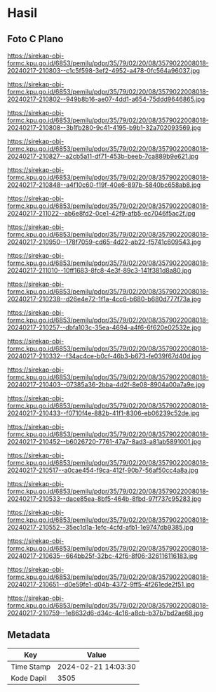 # Hasil

## Foto C Plano

https://sirekap-obj-formc.kpu.go.id/6853/pemilu/pdpr/35/79/02/20/08/3579022008018-20240217-210803--c1c5f598-3ef2-4952-a478-0fc564a96037.jpg

https://sirekap-obj-formc.kpu.go.id/6853/pemilu/pdpr/35/79/02/20/08/3579022008018-20240217-210802--949b8b16-ae07-4dd1-a654-75ddd9646865.jpg

https://sirekap-obj-formc.kpu.go.id/6853/pemilu/pdpr/35/79/02/20/08/3579022008018-20240217-210808--3b1fb280-9c41-4195-b9b1-32a702093569.jpg

https://sirekap-obj-formc.kpu.go.id/6853/pemilu/pdpr/35/79/02/20/08/3579022008018-20240217-210827--a2cb5a11-df71-453b-beeb-7ca889b9e621.jpg

https://sirekap-obj-formc.kpu.go.id/6853/pemilu/pdpr/35/79/02/20/08/3579022008018-20240217-210848--a4f10c60-f19f-40e6-897b-5840bc658ab8.jpg

https://sirekap-obj-formc.kpu.go.id/6853/pemilu/pdpr/35/79/02/20/08/3579022008018-20240217-211022--ab6e8fd2-0ce1-42f9-afb5-ec7046f5ac2f.jpg

https://sirekap-obj-formc.kpu.go.id/6853/pemilu/pdpr/35/79/02/20/08/3579022008018-20240217-210950--178f7059-cd65-4d22-ab22-f5741c609543.jpg

https://sirekap-obj-formc.kpu.go.id/6853/pemilu/pdpr/35/79/02/20/08/3579022008018-20240217-211010--10ff1683-8fc8-4e3f-89c3-141f381d8a80.jpg

https://sirekap-obj-formc.kpu.go.id/6853/pemilu/pdpr/35/79/02/20/08/3579022008018-20240217-210238--d26e4e72-1f1a-4cc6-b680-b680d777f73a.jpg

https://sirekap-obj-formc.kpu.go.id/6853/pemilu/pdpr/35/79/02/20/08/3579022008018-20240217-210257--dbfa103c-35ea-4694-a4f6-6f620e02532e.jpg

https://sirekap-obj-formc.kpu.go.id/6853/pemilu/pdpr/35/79/02/20/08/3579022008018-20240217-210332--f34ac4ce-b0cf-46b3-b673-fe039f67d40d.jpg

https://sirekap-obj-formc.kpu.go.id/6853/pemilu/pdpr/35/79/02/20/08/3579022008018-20240217-210403--07385a36-2bba-4d2f-8e08-8904a00a7a9e.jpg

https://sirekap-obj-formc.kpu.go.id/6853/pemilu/pdpr/35/79/02/20/08/3579022008018-20240217-210433--f0710f4e-882b-41f1-8306-eb06239c52de.jpg

https://sirekap-obj-formc.kpu.go.id/6853/pemilu/pdpr/35/79/02/20/08/3579022008018-20240217-210452--b6026720-7761-47a7-8ad3-a81ab5891001.jpg

https://sirekap-obj-formc.kpu.go.id/6853/pemilu/pdpr/35/79/02/20/08/3579022008018-20240217-210517--a0cae454-f9ca-412f-90b7-56af50cc4a8a.jpg

https://sirekap-obj-formc.kpu.go.id/6853/pemilu/pdpr/35/79/02/20/08/3579022008018-20240217-210533--dace85ea-8bf5-464b-8fbd-97f737c95283.jpg

https://sirekap-obj-formc.kpu.go.id/6853/pemilu/pdpr/35/79/02/20/08/3579022008018-20240217-210552--35ec1d1a-1efc-4cfd-afb1-1e9747db9385.jpg

https://sirekap-obj-formc.kpu.go.id/6853/pemilu/pdpr/35/79/02/20/08/3579022008018-20240217-210635--664bb25f-32bc-42f6-8f06-326116116183.jpg

https://sirekap-obj-formc.kpu.go.id/6853/pemilu/pdpr/35/79/02/20/08/3579022008018-20240217-210651--d0e59fe1-d04b-4372-9ff5-4f261ede2f51.jpg

https://sirekap-obj-formc.kpu.go.id/6853/pemilu/pdpr/35/79/02/20/08/3579022008018-20240217-210759--1e8632d6-d34c-4c16-a8cb-b37b7bd2ae68.jpg


## Metadata

| Key        | Value               |
| ---------- | ------------------- |
| Time Stamp | 2024-02-21 14:03:30 |
| Kode Dapil | 3505                |



